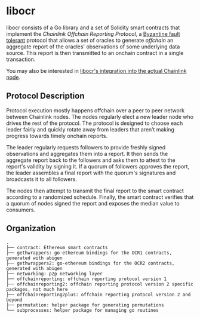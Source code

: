 # libocr

libocr consists of a Go library and a set of Solidity smart contracts that implement the *Chainlink Offchain Reporting Protocol*, a [Byzantine fault tolerant](https://en.wikipedia.org/wiki/Byzantine_fault) protocol that allows a set of oracles to generate *offchain* an aggregate report of the oracles' observations of some underlying data source. This report is then transmitted to an onchain contract in a single transaction.

You may also be interested in [libocr's integration into the actual Chainlink node](https://github.com/justefg/chainlink/tree/develop/core/services/offchainreporting).


## Protocol Description

Protocol execution mostly happens offchain over a peer to peer network between Chainlink nodes. The nodes regularly elect a new leader node who drives the rest of the protocol. The protocol is designed to choose each leader fairly and quickly rotate away from leaders that aren’t making progress towards timely onchain reports.

The leader regularly requests followers to provide freshly signed observations and aggregates them into a report. It then sends the aggregate report back to the followers and asks them to attest to the report's validity by signing it. If a quorum of followers approves the report, the leader assembles a final report with the quorum's signatures and broadcasts it to all followers.

The nodes then attempt to transmit the final report to the smart contract according to a randomized schedule. Finally, the smart contract verifies that a quorum of nodes signed the report and exposes the median value to consumers.


## Organization
```
.
├── contract: Ethereum smart contracts
├── gethwrappers: go-ethereum bindings for the OCR1 contracts, generated with abigen
├── gethwrappers2: go-ethereum bindings for the OCR2 contracts, generated with abigen
├── networking: p2p networking layer
├── offchainreporting: offchain reporting protocol version 1
├── offchainreporting2: offchain reporting protocol version 2 specific packages, not much here
├── offchainreporting2plus: offchain reporting protocol version 2 and beyond
├── permutation: helper package for generating permutations
└── subprocesses: helper package for managing go routines
```
